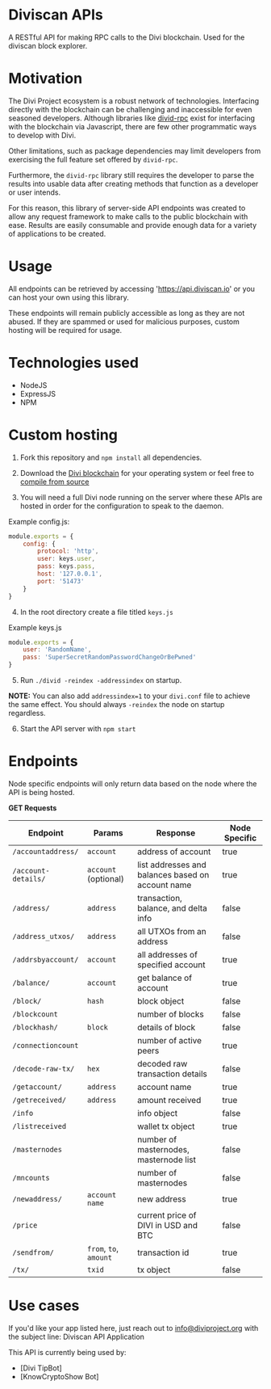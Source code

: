 # Diviscan APIs

A RESTful API for making RPC calls to the Divi blockchain. Used for the diviscan block explorer.

# Motivation

The Divi Project ecosystem is a robust network of technologies. Interfacing directly with the blockchain can be challenging and inaccessible for even seasoned developers. Although libraries like [divid-rpc](https://github.com/Divicoin/divid-rpc) exist for interfacing with the blockchain via Javascript, there are few other programmatic ways to develop with Divi.

Other limitations, such as package dependencies may limit developers from exercising the full feature set offered by `divid-rpc`. 

Furthermore, the `divid-rpc` library still requires the developer to parse the results into usable data after creating methods that function as a developer or user intends.

For this reason, this library of server-side API endpoints was created to allow any request framework to make calls to the public blockchain with ease. Results are easily consumable and provide enough data for a variety of applications to be created. 

# Usage

All endpoints can be retrieved by accessing 'https://api.diviscan.io' or you can host your own using this library.

These endpoints will remain publicly accessible as long as they are not abused. If they are spammed or used for malicious purposes, custom hosting will be required for usage.

# Technologies used

* NodeJS
* ExpressJS
* NPM

# Custom hosting

1. Fork this repository and `npm install` all dependencies.

2. Download the [Divi blockchain](https://github.com/Divicoin/Divi/releases/tag/1.0.3-CLI) for your operating system or feel free to [compile from source](https://github.com/divicoin/divi)

3. You will need a full Divi node running on the server where these APIs are hosted in order for the configuration to speak to the daemon.

Example config.js:
```javascript
module.exports = {
    config: {
        protocol: 'http',
        user: keys.user, 
        pass: keys.pass,
        host: '127.0.0.1',
        port: '51473'
    }
}
```
4. In the root directory create a file titled `keys.js`

Example keys.js
```javascript
module.exports = {
    user: 'RandomName',
    pass: 'SuperSecretRandomPasswordChangeOrBePwned'
}
```

5. Run `./divid -reindex -addressindex` on startup. 

**NOTE:** You can also add `addressindex=1` to your `divi.conf` file to achieve the same effect. You should always `-reindex` the node on startup regardless.

6. Start the API server with `npm start`

# Endpoints

Node specific endpoints will only return data based on the node where the API is being hosted. 

**GET Requests**

| Endpoint              | Params                    | Response                                          | Node Specific     |  
| --------              | ------                    | --------                          	            | --------          |
| `/accountaddress/`    | `account`                 | address of account                	            | true              |
| `/account-details/`   | `account` (optional)      | list addresses and balances based on account name | true              |
| `/address/`		    | `address`					| transaction, balance, and delta info	            | false             |
| `/address_utxos/`     | `address`                 | all UTXOs from an address	                        | false             |
| `/addrsbyaccount/`    | `account`                 | all addresses of specified account	            | true              |
| `/balance/`           | `account`                 | get balance of account            	            | true              |
| `/block/`             | `hash`                    | block object                      	            | false             |
| `/blockcount`         |                           | number of blocks                  	            | false             |
| `/blockhash/`         | `block`                   | details of block                    	            | false             |
| `/connectioncount`    |                           | number of active peers            	            | true              |
| `/decode-raw-tx/`     | `hex`                     | decoded raw transaction details                   | false             |
| `/getaccount/`        | `address`                 | account name                      	            | true              |
| `/getreceived/`       | `address`                 | amount received                   	            | true              |
| `/info`               |                           | info object                       	            | false             |
| `/listreceived`       |                           | wallet tx object                  	            | true              |
| `/masternodes`	    | 							| number of masternodes, masternode list            | false             |
| `/mncounts`	        | 							| number of masternodes                             | false             |
| `/newaddress/`        | `account name`            | new address                       	            | true              |
| `/price`              |                           | current price of DIVI in USD and BTC              | false             |
| `/sendfrom/`          | `from`, `to`, `amount`    | transaction id   						            | true              |
| `/tx/`                | `txid`                    | tx object                         	            | false             |


# Use cases

If you'd like your app listed here, just reach out to info@diviproject.org with the subject line: Diviscan API Application

This API is currently being used by:

* [Divi TipBot] 
* [KnowCryptoShow Bot]
